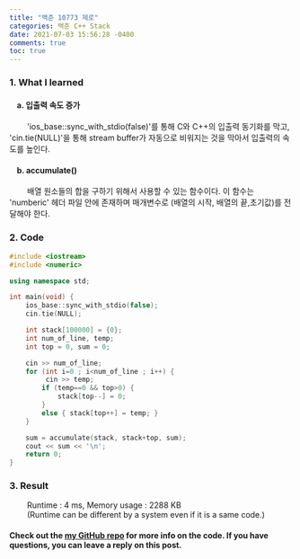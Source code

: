 ```yaml
---
title: "백준 10773 제로"
categories: 백준 C++ Stack
date: 2021-07-03 15:56:28 -0400
comments: true
toc: true
---
```


### 1. What I learned
#### &nbsp;&nbsp;&nbsp;&nbsp;a. 입출력 속도 증가
&nbsp;&nbsp;&nbsp;&nbsp;&nbsp;&nbsp;&nbsp;&nbsp;'ios_base::sync_with_stdio(false)'를 통해 C와 C++의 입출력 동기화를 막고, 'cin.tie(NULL)'을 통해 stream buffer가 자동으로 비워지는 것을 막아서 입출력의 속도를 높인다. 
#### &nbsp;&nbsp;&nbsp;&nbsp;b. accumulate()
&nbsp;&nbsp;&nbsp;&nbsp;&nbsp;&nbsp;&nbsp;&nbsp;배열 원소들의 합을 구하기 위해서 사용할 수 있는 함수이다. 이 함수는 'numberic' 헤더 파일 안에 존재하며 매개변수로 (배열의 시작, 배열의 끝,초기값)를 전달해야 한다.   

### 2. Code
```cpp
#include <iostream>
#include <numeric>

using namespace std;

int main(void) {
    ios_base::sync_with_stdio(false);
    cin.tie(NULL);

    int stack[100000] = {0};
    int num_of_line, temp;
    int top = 0, sum = 0;

    cin >> num_of_line;
    for (int i=0 ; i<num_of_line ; i++) {
         cin >> temp;
        if (temp==0 && top>0) {
            stack[top--] = 0;
        }
        else { stack[top++] = temp; }
    }

    sum = accumulate(stack, stack+top, sum);
    cout << sum << '\n';
    return 0;
}
```

### 3. Result
&nbsp;&nbsp;&nbsp;&nbsp;&nbsp;&nbsp;&nbsp;&nbsp;Runtime : 4 ms, Memory usage : 2288 KB  
&nbsp;&nbsp;&nbsp;&nbsp;&nbsp;&nbsp;&nbsp;&nbsp;(Runtime can be different by a system even if it is a same code.)

#### Check out the [my GitHub repo][hyuk-gh] for more info on the code. If you have questions, you can leave a reply on this post.
[hyuk-gh]: https://github.com/dlgur1994/StudyAlgorithms
